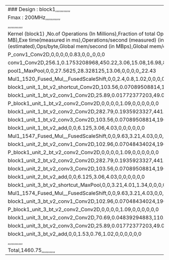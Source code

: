 |                                                                                                                                                                                                                                                                                             | 
|---------------------------------------------------------------------------------------------------------------------------------------------------------------------------------------------------------------------------------------------------------------------------------------------| 
| ### Design : block1,,,,,,,,,,,                                                                                                                                                                                                                                                              | 
| Fmax : 200MHz,,,,,,,,,,,                                                                                                                                                                                                                                                                    | 
| ,,,,,,,,,,,                                                                                                                                                                                                                                                                                 | 
| Kernel (block1) ,No.of Operations (In Millions),Fraction of total Ops,Global Mem (r) (in MB),Global Mem (w)(in MB),Exe time(measured in ms),Operations/second (measured) (in GOPS),Ops/cycle (measured),Ops/cycle (estimated),Ops/byte,Global mem/second (in MBps),Global mem/cycle (Bytes) | 
| P_conv1_Conv2D,0,0,0,0,0.83,0,0,,0,0,0                                                                                                                                                                                                                                                      | 
| conv1_Conv2D,256.1,0.1753208968,450.22,3.06,15.08,16.98,84.91,0,0.53,30058.76,157.59                                                                                                                                                                                                        | 
| pool1_MaxPool,0,0,27.5625,28.328125,13.06,0,0,0,0,,22.43                                                                                                                                                                                                                                    | 
| Mul1_1520_Fused_Mul__FusedScaleShift,0,0,2.4,0.8,1.02,0,0,0,0,3002.45,15.74                                                                                                                                                                                                                 | 
| block1_unit_1_bt_v2_shortcut_Conv2D,103.56,0.07089508814,196.06,3.06,22.5,4.6,23.01,0,0.49,8850.04,46.39                                                                                                                                                                                    | 
| block1_unit_1_bt_v2_conv1_Conv2D,25.89,0.01772377203,49.01,0.76,64.24,0.4,2.015,0,0.49,774.92,4.06                                                                                                                                                                                          | 
| P_block1_unit_1_bt_v2_conv2_Conv2D,0,0,0,0,1.09,0,0,0,0,0,0                                                                                                                                                                                                                                 | 
| block1_unit_1_bt_v2_conv2_Conv2D,282.79,0.1935923327,441.14,0.76,72.54,3.89,19.49,0,0.61,6091.9,31.93                                                                                                                                                                                       | 
| block1_unit_1_bt_v2_conv3_Conv2D,103.56,0.07089508814,196.06,3.06,256.9,0.4,2.01,0,0.49,775.11,4.06                                                                                                                                                                                         | 
| block1_unit_1_bt_v2_add,0,0,6.125,3.06,4.03,0,0,0,0,0,0                                                                                                                                                                                                                                     | 
| Mul1_1547_Fused_Mul__FusedScaleShift,0,0,9.63,3.21,4.03,0,0,0,0,0,0                                                                                                                                                                                                                         | 
| block1_unit_2_bt_v2_conv1_Conv2D,102.96,0.07048434024,196.06,0.76,257.9,0.39,1.99,0,0.49,763.19,4                                                                                                                                                                                           | 
| P_block1_unit_2_bt_v2_conv2_Conv2D,0,0,0,0,1.09,0,0,0,0,0,0                                                                                                                                                                                                                                 | 
| block1_unit_2_bt_v2_conv2_Conv2D,282.79,0.1935923327,441.14,0.76,72.54,3.89,19.49,0,0.61,6091.9,31.93                                                                                                                                                                                       | 
| block1_unit_2_bt_v2_conv3_Conv2D,103.56,0.07089508814,196.06,3.06,256.9,0.4,2.01,0,0.49,775.11,4.06                                                                                                                                                                                         | 
| block1_unit_2_bt_v2_add,0,0,6.125,3.06,4.03,0,0,0,0,0,0                                                                                                                                                                                                                                     | 
| block1_unit_3_bt_v2_shortcut_MaxPool,0,0,3.21,4.01,1.34,0,0,0,0,,26.96                                                                                                                                                                                                                      | 
| Mul1_1574_Fused_Mul__FusedScaleShift,0,0,9.63,3.21,4.03,0,0,0,0,0,0                                                                                                                                                                                                                         | 
| block1_unit_3_bt_v2_conv1_Conv2D,102.96,0.07048434024,196.06,0.76,257.9,0.39,1.99,0,0.49,763.19,4                                                                                                                                                                                           | 
| P_block1_unit_3_bt_v2_conv2_Conv2D,0,0,0,0,1.09,0,0,0,0,0,0                                                                                                                                                                                                                                 | 
| block1_unit_3_bt_v2_conv2_Conv2D,70.69,0.04839294883,110.39,0.19,19.99,3.53,17.68,0,0.6,5531.87,29                                                                                                                                                                                          | 
| block1_unit_3_bt_v2_conv3_Conv2D,25.89,0.01772377203,49.06,0.76,64.24,0.4,2.015,0,0.49,774.92,4.06                                                                                                                                                                                          | 
| block1_unit_3_bt_v2_add,0,0,1.53,0.76,1.02,0,0,0,0,0,0                                                                                                                                                                                                                                      | 
| ,,,,,,,,,,,                                                                                                                                                                                                                                                                                 | 
| Total,1460.75,,,,,,,,,,                                                                                                                                                                                                                                                                     | 
